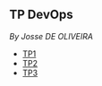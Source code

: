 ## TP DevOps
*By Josse DE OLIVEIRA*
- [TP1](./tp-1/README.md)
- [TP2](./tp-2/README.md)
- [TP3](./tp-3/README.md)